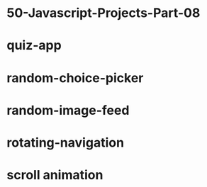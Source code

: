 # 50-Javascript-Projects-Part-08
# quiz-app
# random-choice-picker
# random-image-feed
# rotating-navigation
# scroll animation
